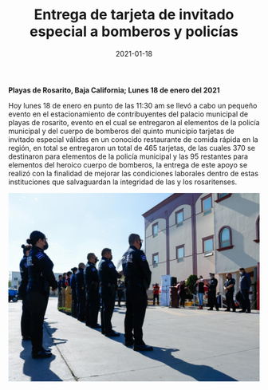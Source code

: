 ﻿---
layout: blog
title: "Entrega de tarjeta de invitado especial a bomberos y policías"
date: 2021-01-18
categories: rosarito
permalink: /:categories/:title:output_ext
image: /img/cnr/2021-01-18-entrega-de-tarjeta-de-invitado-especial-a-bomberos-y-policias.jpeg
alt: "Entrega de tarjeta de invitado especial a bomberos y policías"
autor:
---


**Playas de Rosarito, Baja California; Lunes 18 de enero del 2021** 


Hoy lunes 18 de enero en punto de las 11:30 am se llevó a cabo un pequeño evento en el estacionamiento de contribuyentes del palacio municipal de playas de rosarito, evento en el cual se entregaron al elementos de la policía municipal y del cuerpo de bomberos del quinto municipio tarjetas de invitado especial válidas en un conocido restaurante de comida rápida en la región, en total se entregaron un total de 465 tarjetas, de las cuales 370 se destinaron para elementos de la policía municipal y las 95 restantes para elementos del heroico cuerpo de bomberos, la entrega de este apoyo se realizó con la finalidad de mejorar las condiciones laborales dentro de estas instituciones que salvaguardan la integridad de las y los rosaritenses.








<div id="carouselExampleSlidesOnly" class="carousel slide" data-ride="carousel">
  <div class="carousel-inner">
    <div class="carousel-item active">
       <img class="d-block w-100" src="/img/cnr/2021-01-18-entrega-de-tarjeta-de-invitado-especial-a-bomberos-y-policias.jpeg" loading="lazy"  alt="Titulo">
    </div>
  </div>
</div>